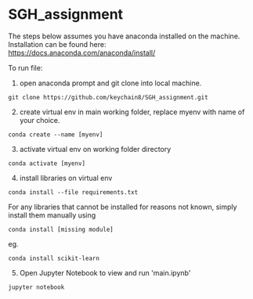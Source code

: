 # SGH_assignment

The steps below assumes you have anaconda installed on the machine. <br>
Installation can be found here: https://docs.anaconda.com/anaconda/install/

To run file:
1. open anaconda prompt and git clone into local machine.
```
git clone https://github.com/keychain8/SGH_assignment.git
```
2. create virtual env in main working folder, replace myenv with name of your choice.
```
conda create --name [myenv]
```
3. activate virtual env on working folder directory
```
conda activate [myenv]
```
4. install libraries on virtual env
```
conda install --file requirements.txt
```
For any libraries that cannot be installed for reasons not known, simply install them manually using
```
conda install [missing module]
```
eg.
```
conda install scikit-learn
```
5. Open Jupyter Notebook to view and run 'main.ipynb'
```
jupyter notebook
```
